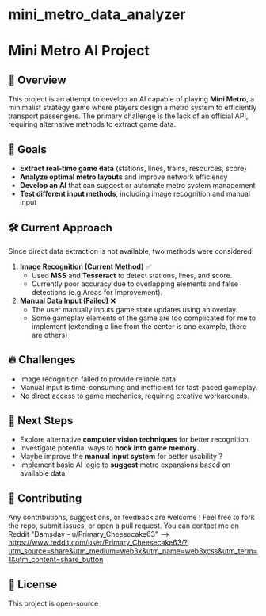 # mini_metro_data_analyzer

# Mini Metro AI Project

## 🚄 Overview
This project is an attempt to develop an AI capable of playing **Mini Metro**, a minimalist strategy game where players design a metro system to efficiently transport passengers. The primary challenge is the lack of an official API, requiring alternative methods to extract game data.

## 🎯 Goals
- **Extract real-time game data** (stations, lines, trains, resources, score)
- **Analyze optimal metro layouts** and improve network efficiency
- **Develop an AI** that can suggest or automate metro system management
- **Test different input methods**, including image recognition and manual input

## 🛠 Current Approach
Since direct data extraction is not available, two methods were considered:
1. **Image Recognition (Current Method)** ✅
   - Used **MSS** and **Tesseract** to detect stations, lines, and score.
   - Currently poor accuracy due to overlapping elements and false detections (e.g Areas for Improvement).
2. **Manual Data Input (Failed)** ❌
   - The user manually inputs game state updates using an overlay.
   - Some gameplay elements of the game are too complicated for me to implement (extending a line from the center is one 
     example, there are others)

## 🔥 Challenges
- Image recognition failed to provide reliable data.
- Manual input is time-consuming and inefficient for fast-paced gameplay.
- No direct access to game mechanics, requiring creative workarounds.

## 📌 Next Steps
- Explore alternative **computer vision techniques** for better recognition.
- Investigate potential ways to **hook into game memory**.
- Maybe improve the **manual input system** for better usability ?
- Implement basic AI logic to **suggest** metro expansions based on available data.

## 🤝 Contributing
Any contributions, suggestions, or feedback are welcome ! Feel free to fork the repo, submit issues, or open a pull request.
You can contact me on Reddit "Damsday - u/Primary_Cheesecake63" --> https://www.reddit.com/user/Primary_Cheesecake63/?utm_source=share&utm_medium=web3x&utm_name=web3xcss&utm_term=1&utm_content=share_button

## 📜 License
This project is open-source

